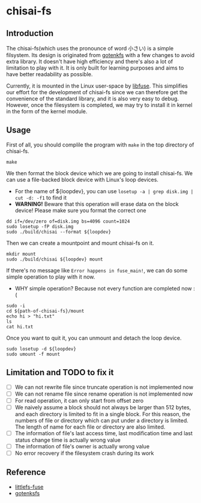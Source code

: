 # chisai-fs

## Introduction

The chisai-fs(which uses the pronounce of word 小さい) is a simple filsystem. Its design
is originated from [gotenkfs](https://github.com/carlosgaldino/gotenksfs) with
a few changes to avoid extra library. It doesn't have high efficiency and
there's also a lot of limitation to play with it. It is only built for learning
purposes and aims to have better readability as possible.

Currently, it is mounted in the Linux user-space by
[libfuse](https://github.com/libfuse/libfuse). This simplifies our effort for the
development of chisai-fs since we can therefore get the convenience of
the standard library, and it is also very easy to debug. However, once the filesystem
is completed, we may try to install it in kernel in the form of the kernel module.

## Usage

First of all, you should complile the program with `make` in the top
directory of chisai-fs.
```
make
```

We then format the block device which we are going to install chisai-fs.
We can use a file-backed block device with Linux's loop devices.
* For the name of ${loopdev}, you can use `losetup -a | grep disk.img | cut -d: -f1`
to find it
* **WARNING!** Beware that this operation will erase data on the block device!
Please make sure you format the correct one
```
dd if=/dev/zero of=disk.img bs=4096 count=1024
sudo losetup -fP disk.img
sudo ./build/chisai --format ${loopdev}
```

Then we can create a mountpoint and mount chisai-fs on it.
```
mkdir mount
sudo ./build/chisai ${loopdev} mount
```

If there's no message like `Error happens in fuse_main!`, we can do some
simple operation to play with it now.
* WHY simple operation? Because not every function are completed now :(
```
sudo -i
cd ${path-of-chisai-fs}/mount
echo hi > "hi.txt"
ls
cat hi.txt
```

Once you want to quit it, you can unmount and detach the loop device.
```
sudo losetup -d ${loopdev}
sudo umount -f mount
```

## Limitation and TODO to fix it
- [ ] We can not rewrite file since truncate operation is not implemented now
- [ ] We can not rename file since rename operation is not implemented now
- [ ] For read operation, it can only start from offset zero
- [ ] We naively assume a block should not always be larger than 512 bytes,
and each directory is limited to fit in a single block. For this reason, the
numbers of file or directory which can put under a directory is limited. The
length of name for each file or directory are also limited.
- [ ] The information of file's last access time, last modification time and
last status change time is actually wrong value
- [ ] The information of file's owner is actually wrong value
- [ ] No error recovery if the filesystem crash during its work

## Reference
* [littlefs-fuse](https://github.com/littlefs-project/littlefs-fuse)
* [gotenksfs](https://github.com/carlosgaldino/gotenksfs)
